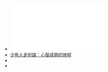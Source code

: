 - ![Shao You Ren Zou De Lu.pdf](../assets/shao_you_ren_zou_de_lu.pdf)
- [少有人走的路：心智成熟的旅程](../assets/shao_you_ren_zou_de_lu.pdf)
- <a>
-